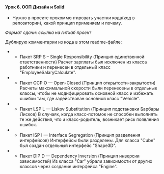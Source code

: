 #### Урок 6. ООП Дизайн и Solid

* Нужно в проекте прокомментировать участки кода(код в репозитории), какой принцип применяем и почему.

_Формат сдачи: ссылка на гитхаб проект_

Дублирую комментарии из кода в этом readme-файле:
* * Пакет SRP
S – Single Responsibility (Принцип единственной ответственности)
Расчет зарплаты был исключен из класса работники и перенесен в отдельный класс "EmployeeSalaryCalculate".

* * Пакет OCP
O — Open-Closed (Принцип открытости-закрытости)
Расчеты максимальной скорости были перенесены в отдельные классы, чтобы не модифицировать основной класс и
избежать ошибки там, где задействован основной класс "Vehicle".

* * Пакет LSP
L — Liskov Substitution (Принцип подстановки Барбары Лисков)
В случаях, когда класс-потомок не способен выполнять те же действия,
что и класс-родитель, возникает риск появления ошибок.

* * Пакет ISP
I — Interface Segregation (Принцип разделения интерфейсов)
Интерфейсы были разделены. Для класса "Cube" был создан отдельный интерфейс "Shape3D".

* * Пакет DIP
D — Dependency Inversion (Принцип инверсии зависимостей)
Из класса "Car" убрали зависимости от других классов через создание интерфейса "Engine".


